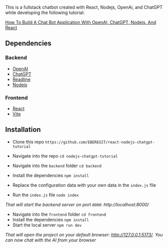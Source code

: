 This is a fullstack chatbot created with React, Nodejs, OpenAi, and ChatGPT while developing the following tutorial:

[How To Build A Chat Bot Application With OpenAI, ChatGPT, Nodejs, And React](https://www.freecodecamp.org/news/how-to-build-a-chatbot-with-openai-chatgpt-nodejs-and-react/)

## Dependencies
### Backend
* [OpenAI](https://openai.com/)
* [ChatGPT](https://platform.openai.com/)
* [Readline](https://nodejs.org/api/readline.html)
* [Nodejs](https://nodejs.org/en)

### Frontend
* [React](https://react.dev/)
* [Vite](https://vitejs.dev/)

## Installation
* Clone this repo `https://github.com/EBEREGIT/react-nodejs-chatgpt-tutorial`
* Navigate into the repo `cd nodejs-chatgpt-tutorial`

* Navigate into the `backend` folder `cd backend`
* Install the dependencies ``npm install``
* Replace the configuration data with your own data in the `index.js` file
* Run the `index.js` file `node index`

*That will start the backend server on port `8000`: http://localhost:8000/*

* Navigate into the `frontend` folder `cd frontend`
* Install the dependencies ``npm install``
* Start the local server ``npm run dev``

*That will open the project on your default browser: http://127.0.0.1:5173/. You can now chat with the AI from your browser*
